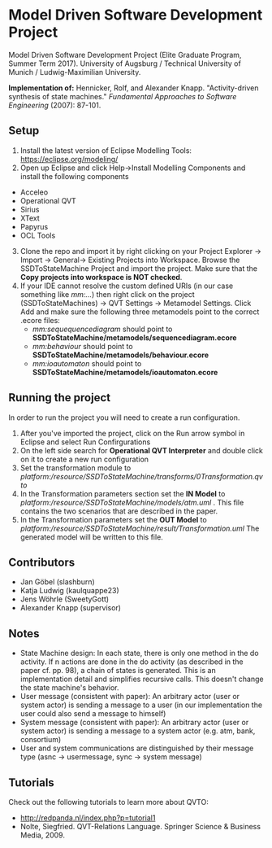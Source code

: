 # Model Driven Software Development Project
Model Driven Software Development Project (Elite Graduate Program, Summer Term 2017). University of Augsburg / Technical University of Munich / Ludwig-Maximilian University.

**Implementation of:** Hennicker, Rolf, and Alexander Knapp. "Activity-driven synthesis of state machines." *Fundamental Approaches to Software Engineering* (2007): 87-101.

## Setup
1) Install the latest version of Eclipse Modelling Tools: https://eclipse.org/modeling/
2) Open up Eclipse and click Help->Install Modelling Components and install the following components
* Acceleo
* Operational QVT
* Sirius
* XText
* Papyrus
* OCL Tools

3) Clone the repo and import it by right clicking on your Project Explorer -> Import -> General-> Existing Projects into Workspace. Browse the SSDToStateMachine Project and import the project. Make sure that the **Copy projects into workspace is NOT checked**.
4) If your IDE cannot resolve the custom defined URIs (in our case something like *mm:...*) then right click on the project (SSDToStateMachines) -> QVT Settings -> Metamodel Settings.
Click Add and make sure the following three metamodels point to the correct .ecore files:
   * *mm:sequequencediagram* should point to **SSDToStateMachine/metamodels/sequencediagram.ecore**
   * *mm:behaviour* should point to **SSDToStateMachine/metamodels/behaviour.ecore**
   * *mm:ioautomaton* should point to **SSDToStateMachine/metamodels/ioautomaton.ecore**
   
## Running the project
In order to run the project you will need to create a run configuration. 

1) After you've imported the project, click on the Run arrow symbol in Eclipse and select Run Confirgurations
2) On the left side search for **Operational QVT Interpreter** and double click on it to create a new run configuration
3) Set the transformation module to *platform:/resource/SSDToStateMachine/transforms/0Transformation.qvto*
4) In the Transformation parameters section set the **IN Model** to *platform:/resource/SSDToStateMachine/models/atm.uml* . This file contains the two scenarios that are described in the paper.
5) In the Transformation parameters set the **OUT Model** to *platform:/resource/SSDToStateMachine/result/Transformation.uml* The generated model will be written to this file.

## Contributors
* Jan Göbel (slashburn)
* Katja Ludwig (kaulquappe23) 
* Jens Wöhrle (SweetyGott)
* Alexander Knapp (supervisor)

## Notes
* State Machine design: In each state, there is only one method in the do activity. If n actions are done in the do activity (as described in the paper cf. pp. 98), a chain of states is generated. This is an implementation detail and simplifies recursive calls. This doesn't change the state machine's behavior.
* User message (consistent with paper): An arbitrary actor (user or system actor) is sending a message to a user (in our implementation the user could also send a message to himself)
* System message (consistent with paper): An arbitrary actor (user or system actor) is sending a message to a system actor (e.g. atm, bank, consortium)
* User and system communications are distinguished by their message type (asnc -> usermessage, sync -> system message)

## Tutorials
Check out the following tutorials to learn more about QVTO:
* http://redpanda.nl/index.php?p=tutorial1
* Nolte, Siegfried. QVT-Relations Language. Springer Science & Business Media, 2009.

